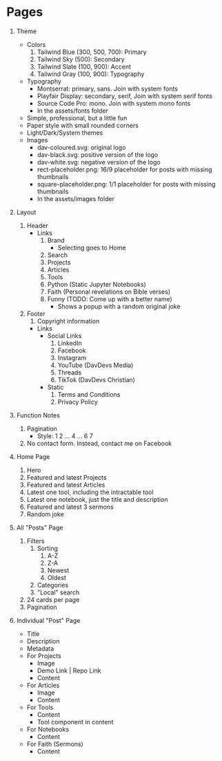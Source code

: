 # Pages

1. Theme

   - Colors
     1. Tailwind Blue (300, 500, 700): Primary
     1. Tailwind Sky (500): Secondary
     1. Tailwind Slate (100, 900): Accent
     1. Tailwind Gray (100, 900): Typography
   - Typography
     - Montserrat: primary, sans. Join with system fonts
     - Playfair Display: secondary, serif, Join with system serif fonts
     - Source Code Pro: mono. Join with system mono fonts
     - In the assets/fonts folder
   - Simple, professional, but a little fun
   - Paper style with small rounded corners
   - Light/Dark/System themes
   - Images
     - dav-coloured.svg: original logo
     - dav-black.svg: positive version of the logo
     - dav-white.svg: negative version of the logo
     - rect-placeholder.png: 16/9 placeholder for posts with missing thumbnails
     - square-placeholder.png: 1/1 placeholder for posts with missing thumbnails
     - In the assets/images folder

1. Layout
   1. Header
      - Links
        1. Brand
           - Selecting goes to Home
        1. Search
        1. Projects
        1. Articles
        1. Tools
        1. Python (Static Jupyter Notebooks)
        1. Faith (Personal revelations on Bible verses)
        1. Funny (TODO: Come up with a better name)
           - Shows a popup with a random original joke
   1. Footer
      1. Copyright information
      - Links
        - Social Links
          1. LinkedIn
          1. Facebook
          1. Instagram
          1. YouTube (DavDevs Media)
          1. Threads
          1. TikTok (DavDevs Christian)
        - Static
          1. Terms and Conditions
          1. Privacy Policy
1. Function Notes
   1. Pagination
      - Style: 1 2 ... 4 ... 6 7
   1. No contact form. Instead, contact me on Facebook
1. Home Page
   1. Hero
   1. Featured and latest Projects
   1. Featured and latest Articles
   1. Latest one tool, including the intractable tool
   1. Latest one notebook, just the title and description
   1. Featured and latest 3 sermons
   1. Random joke
1. All "Posts" Page
   1. Filters
      1. Sorting
         1. A-Z
         1. Z-A
         1. Newest
         1. Oldest
      1. Categories
      1. "Local" search
   1. 24 cards per page
   1. Pagination
1. Individual "Post" Page
   - Title
   - Description
   - Metadata
   - For Projects
     - Image
     - Demo Link | Repo Link
     - Content
   - For Articles
     - Image
     - Content
   - For Tools
     - Content
     - Tool component in content
   - For Notebooks
     - Content
   - For Faith (Sermons)
     - Content
